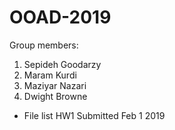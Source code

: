 # OOAD-2019
 Group members:
1. Sepideh Goodarzy
2. Maram Kurdi
3. Maziyar Nazari
4. Dwight Browne

 * File list HW1 Submitted Feb 1 2019
